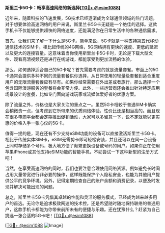 **斯里兰卡5G卡：畅享高速网络的新选择[[TG💪+ @esim1088](https://t.me/s/esim1088)]**

近年来，随着科技的飞速发展，5G技术已经逐渐成为全球通信领域的热门话题。对于想要体验高速网络的用户来说，斯里兰卡5G卡无疑是一个绝佳的选择。这款手机卡不仅能够提供超快的网络速度，还能满足你在日常生活中的各种通信需求。

首先，让我们来了解一下什么是5G卡。简单来说，5G卡就是一种支持第五代移动通信技术的SIM卡。相比起传统的4G网络，5G网络拥有更快的速度、更低的延迟以及更大的连接容量。这意味着当你使用斯里兰卡5G卡时，无论是下载大型文件、观看高清视频还是进行在线游戏，都能享受到更加流畅的体验。

那么，如何选择适合自己的5G卡呢？首先需要考虑的就是流量套餐。市面上的5G卡通常会提供多种不同的流量套餐供你选择，从日常使用的轻量级套餐到适合重度用户的无限流量套餐应有尽有。如果你经常需要在外出差或者旅行，那么选择一个包含国际漫游服务的套餐将会非常方便。此外，一些运营商还会推出针对特定应用场景设计的套餐，比如专门面向游戏玩家或流媒体爱好者的优惠方案。

除了流量之外，价格也是大家关注的重点之一。虽然5G卡相较于普通SIM卡确实会稍微贵一点，但考虑到它所带来的优质网络体验，性价比还是相当高的。而且现在很多电商平台都会定期推出促销活动，大家可以多留意一下，说不定就能以更实惠的价格入手一张心仪的5G卡。

值得一提的是，现在还有不少支持eSIM功能的设备可以直接激活斯里兰卡5G卡。相比于传统实体SIM卡，eSIM无需剪卡即可轻松安装，并且还可以在同一台设备上同时存储多个号码，极大地方便了频繁更换设备或号码的用户。如果你正在使用苹果iPhone或其他支持eSIM功能的智能手机，不妨尝试一下这种新型的注册方式吧！

当然，在享受高速网络的同时，我们也要注意合理使用网络资源。例如避免长时间占用大量带宽进行非必要的操作，这样既能保护个人隐私安全，也能为其他用户提供公平的竞争环境。另外，记得定期检查自己的账户余额和消费记录，以便及时发现并解决可能出现的问题。

总之，斯里兰卡5G卡凭借其卓越的性能和灵活的服务模式，已经成为越来越多用户的首选。无论你是追求极致网速的技术控，还是希望随时随地保持联络的普通用户，这款手机卡都能为你带来前所未有的便捷与乐趣。还在犹豫什么？赶紧为自己挑选一张合适的5G卡吧！[[TG💪+ @esim1088](https://t.me/s/esim1088)]

[[TG💪+ @esim1088](https://t.me/s/esim1088) ![Image](https://i.postimg.cc/4NQfJmqS/Snipaste-2025-05-13-00-14-12.png)]